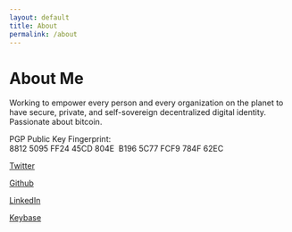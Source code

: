 ```yaml
---
layout: default
title: About
permalink: /about
---
```

# About Me

Working to empower every person and every organization on the planet to have secure, private, and self-sovereign decentralized digital identity. Passionate about bitcoin.

PGP Public Key Fingerprint: 8812 5095 FF24 45CD 804E  B196 5C77 FCF9 784F 62EC

[Twitter](https://twitter.com/erickuhn19)

[Github](https://github.com/erickuhn19)

[LinkedIn](https://www.linkedin.com/in/erickuhn19/)

[Keybase](https://keybase.io/erickuhn19)
